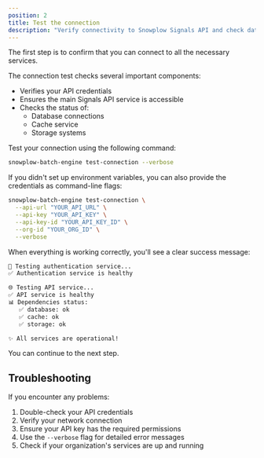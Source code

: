 ```yaml
---
position: 2
title: Test the connection
description: "Verify connectivity to Snowplow Signals API and check database, cache, and storage service health."
---
```


The first step is to confirm that you can connect to all the necessary services.

The connection test checks several important components:
* Verifies your API credentials
* Ensures the main Signals API service is accessible
* Checks the status of:
  * Database connections
  * Cache service
  * Storage systems

Test your connection using the following command:

```bash
snowplow-batch-engine test-connection --verbose
```

If you didn't set up environment variables, you can also provide the credentials as command-line flags:

```bash
snowplow-batch-engine test-connection \
  --api-url "YOUR_API_URL" \
  --api-key "YOUR_API_KEY" \
  --api-key-id "YOUR_API_KEY_ID" \
  --org-id "YOUR_ORG_ID" \
  --verbose
```

When everything is working correctly, you'll see a clear success message:

```bash
🔐 Testing authentication service...
✅ Authentication service is healthy

🌐 Testing API service...
✅ API service is healthy
📊 Dependencies status:
   ✅ database: ok
   ✅ cache: ok
   ✅ storage: ok

✨ All services are operational!
```

You can continue to the next step.

## Troubleshooting

If you encounter any problems:

1. Double-check your API credentials
2. Verify your network connection
3. Ensure your API key has the required permissions
4. Use the `--verbose` flag for detailed error messages
5. Check if your organization's services are up and running
